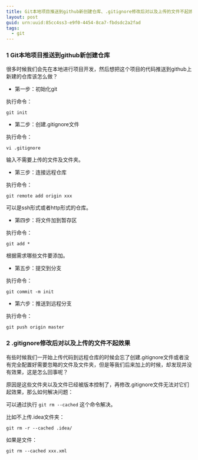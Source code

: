 ```yaml
---
title: Git本地项目推送到github新创建仓库、.gitignore修改后对以及上传的文件不起效果
layout: post
guid: urn:uuid:85cc4ss3-e9f0-4454-8ca7-fbdsdc2a2fad
tags:
  - git
---
```


### 1 Git本地项目推送到github新创建仓库

很多时候我们会先在本地进行项目开发，然后想把这个项目的代码推送到github上新建的仓库该怎么做？

- 第一步：初始化git

执行命令：

```git 
git init
```

- 第二步：创建.gitignore文件

执行命令：

```shell 
vi .gitignore
```

输入不需要上传的文件及文件夹。

- 第三步：连接远程仓库

执行命令：

```git 
git remote add origin xxx
```

可以是ssh形式或者http形式的仓库。

- 第四步：将文件加到暂存区

执行命令：

```git 
git add *
```

根据需求哪些文件要添加。

- 第五步：提交到分支

执行命令：

```git 
git commit -m init
```

- 第六步：推送到远程分支

执行命令：

```git 
git push origin master
```

### 2 .gitignore修改后对以及上传的文件不起效果

有些时候我们一开始上传代码到远程仓库的时候会忘了创建.gitignore文件或者没有完全配置好需要忽略的文件及文件夹，但是等我们后来加上的时候，却发现并没有效果，这是怎么回事呢？

原因是这些文件夹以及文件已经被版本控制了，再修改.gitignore文件无法对它们起效果，那么如何解决问题：

可以通过执行 ```git rm --cached``` 这个命令解决。

比如不上传.idea文件夹：

```git
git rm -r --cached .idea/
```
如果是文件：

```git
git rm --cached xxx.xml
```